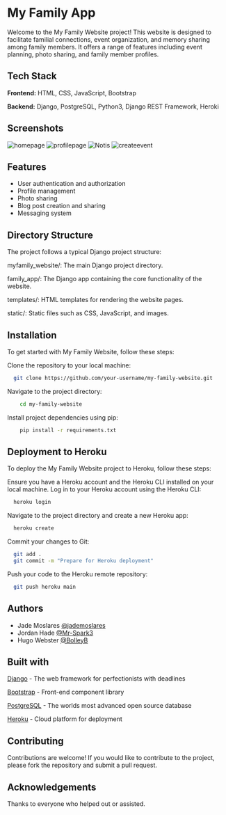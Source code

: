 
# My Family App

Welcome to the My Family Website project! This website is designed to facilitate familial connections, event organization, and memory sharing among family members. It offers a range of features including event planning, photo sharing, and family member profiles.


## Tech Stack

**Frontend:** HTML, CSS, JavaScript, Bootstrap

**Backend:** Django, PostgreSQL, Python3, Django REST Framework, Heroki 


## Screenshots
![homepage](https://github.com/BolleyB/my_family/assets/112034998/384b5884-4839-48d3-8c85-0b66c7e95f4c)
![profilepage](https://github.com/BolleyB/my_family/assets/112034998/52daad21-4b0c-4e67-a2f7-0ccde7d1ceea)
![Notis](https://github.com/BolleyB/my_family/assets/112034998/012d97c2-6ab5-4da2-9d4b-eb8b0892a572)
![createevent](https://github.com/BolleyB/my_family/assets/112034998/d7ed314d-4bbb-49b7-8a81-338ba87a1954)





## Features

- User authentication and authorization
- Profile management
- Photo sharing
- Blog post creation and sharing
- Messaging system


## Directory Structure

The project follows a typical Django project structure:

myfamily_website/: The main Django project directory.

family_app/: The Django app containing the core functionality of the website.

templates/: HTML templates for rendering the website pages.

static/: Static files such as CSS, JavaScript, and images.
## Installation

To get started with My Family Website, follow these steps:

Clone the repository to your local machine:
```bash
  git clone https://github.com/your-username/my-family-website.git
```
    

Navigate to the project directory:
```bash
    cd my-family-website
```

Install project dependencies using pip:
```bash
    pip install -r requirements.txt
```
## Deployment to Heroku

To deploy the My Family Website project to Heroku, follow these steps:

Ensure you have a Heroku account and the Heroku CLI installed on your local machine.
Log in to your Heroku account using the Heroku CLI:
```bash
  heroku login
```
Navigate to the project directory and create a new Heroku app:
```bash
  heroku create
```
Commit your changes to Git:
```bash
  git add .
  git commit -m "Prepare for Heroku deployment"
```
Push your code to the Heroku remote repository:
```bash
  git push heroku main
```

## Authors

- Jade Moslares [@jademoslares](https://github.com/jademoslares)
- Jordan Hade [@Mr-Spark3](https://github.com/Mr-Spark3)
- Hugo Webster [@BolleyB](https://github.com/BolleyB)

## Built with

[Django](https://www.djangoproject.com) - The web framework for perfectionists with deadlines

[Bootstrap](https://getbootstrap.com) - Front-end component library

[PostgreSQL](https://www.postgresql.org) - The worlds most advanced open source database

[Heroku](https://id.heroku.com/login) - Cloud platform for deployment



## Contributing

Contributions are welcome! If you would like to contribute to the project, please fork the repository and submit a pull request.


## Acknowledgements

Thanks to everyone who helped out or assisted.
